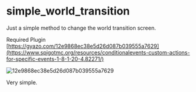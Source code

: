# simple_world_transition
Just a simple method to change the world transition screen.


Required Plugin
[https://gyazo.com/12e9868ec38e5d26d087b039555a7629](https://www.spigotmc.org/resources/conditionalevents-custom-actions-for-specific-events-1-8-1-20-4.82271/)


![12e9868ec38e5d26d087b039555a7629](https://github.com/Kudosaki/simple_world_transition/assets/154644607/49bf3758-5c47-4842-8830-9007ce113ba7)

Very simple.
